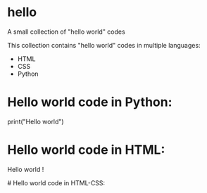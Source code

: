 # hello
A small collection of "hello world" codes

This collection contains "hello world" codes in multiple languages:
- HTML
- CSS
- Python

# Hello world code in Python:
print("Hello world")
# Hello world code in HTML:
<html>
 <head>
  <meta charset="utf-8"/>
  <title>Hello world</title>
 </head>
 <body>
  <!-- This file is HTML code -->
  <p>Hello world !</p>
 </body>
</html>
# Hello world code in HTML-CSS:
